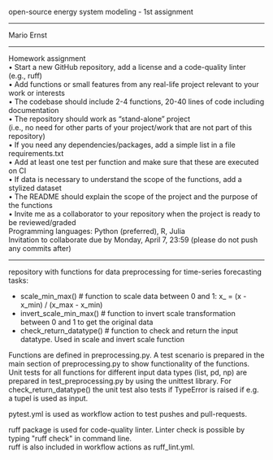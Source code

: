 open-source energy system modeling - 1st assignment
________________________________________________________________________________________________________________________

Mario Ernst

________________________________________________________________________________________________________________________

Homework assignment  
• Start a new GitHub repository, add a license and a code-quality linter (e.g., ruff)  
• Add functions or small features from any real-life project relevant to your work or interests  
• The codebase should include 2-4 functions, 20-40 lines of code including documentation  
• The repository should work as “stand-alone” project  
(i.e., no need for other parts of your project/work that are not part of this repository)  
• If you need any dependencies/packages, add a simple list in a file requirements.txt  
• Add at least one test per function and make sure that these are executed on CI  
• If data is necessary to understand the scope of the functions, add a stylized dataset  
• The README should explain the scope of the project and the purpose of the functions  
• Invite me as a collaborator to your repository when the project is ready to be reviewed/graded  
Programming languages: Python (preferred), R, Julia  
Invitation to collaborate due by Monday, April 7, 23:59 (please do not push any commits after)  

------------------------------------------------------------------------------------------------------------------------

repository with functions for data preprocessing for time-series forecasting tasks:
  - scale_min_max()         # function to scale data between 0 and 1: x_ = (x - x_min) / (x_max - x_min)  
  - invert_scale_min_max()  # function to invert scale transformation between 0 and 1 to get the original data
  - check_return_datatype() # function to check and return the input datatype. Used in scale and invert scale function

Functions are defined in preprocessing.py. A test scenario is prepared in the main section of preprocessing.py to show
functionality of the functions. Unit tests for all functions for different input data types (list, pd, np)
are prepared in test_preprocessing.py by using the unittest library. For check_return_datatype() the unit test also 
tests if TypeError is raised if e.g. a tupel is used as input.

pytest.yml is used as workflow action to test pushes and pull-requests.  

ruff package is used for code-quality linter. Linter check is possible by typing "ruff check" in command line.  
ruff is also included in workflow actions as ruff_lint.yml.


